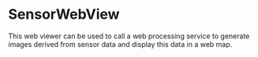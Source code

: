 # SensorWebView

This web viewer can be used to call a web processing service to generate images
derived from sensor data and display this data in a web map.
